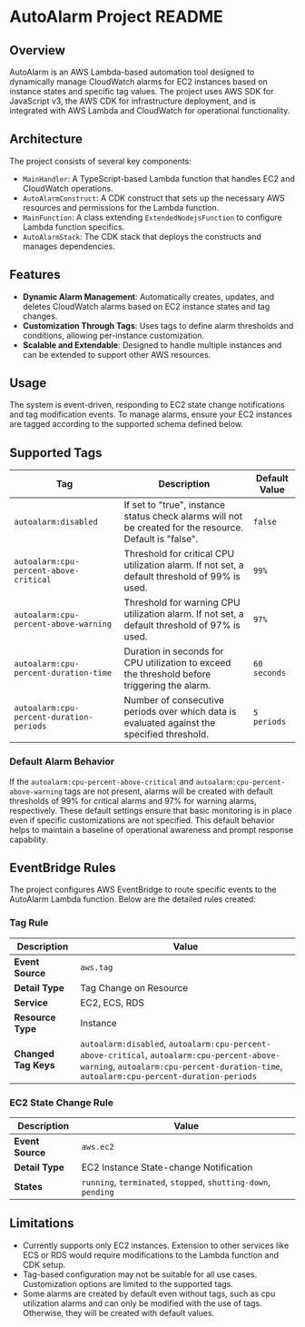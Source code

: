 # AutoAlarm Project README

## Overview

AutoAlarm is an AWS Lambda-based automation tool designed to dynamically manage CloudWatch alarms for EC2 instances based on instance states and specific tag values. The project uses AWS SDK for JavaScript v3, the AWS CDK for infrastructure deployment, and is integrated with AWS Lambda and CloudWatch for operational functionality.

## Architecture

The project consists of several key components:

- `MainHandler`: A TypeScript-based Lambda function that handles EC2 and CloudWatch operations.
- `AutoAlarmConstruct`: A CDK construct that sets up the necessary AWS resources and permissions for the Lambda function.
- `MainFunction`: A class extending `ExtendedNodejsFunction` to configure Lambda function specifics.
- `AutoAlarmStack`: The CDK stack that deploys the constructs and manages dependencies.

## Features

- **Dynamic Alarm Management**: Automatically creates, updates, and deletes CloudWatch alarms based on EC2 instance states and tag changes.
- **Customization Through Tags**: Uses tags to define alarm thresholds and conditions, allowing per-instance customization.
- **Scalable and Extendable**: Designed to handle multiple instances and can be extended to support other AWS resources.

## Usage

The system is event-driven, responding to EC2 state change notifications and tag modification events. To manage alarms, ensure your EC2 instances are tagged according to the supported schema defined below.

## Supported Tags

| Tag                                        | Description                                                                                              | Default Value        |
|--------------------------------------------|----------------------------------------------------------------------------------------------------------|----------------------|
| `autoalarm:disabled`                       | If set to "true", instance status check alarms will not be created for the resource. Default is "false". | `false`              |
| `autoalarm:cpu-percent-above-critical`     | Threshold for critical CPU utilization alarm. If not set, a default threshold of 99% is used.            | `99%`                |
| `autoalarm:cpu-percent-above-warning`      | Threshold for warning CPU utilization alarm. If not set, a default threshold of 97% is used.             | `97%`                |
| `autoalarm:cpu-percent-duration-time`      | Duration in seconds for CPU utilization to exceed the threshold before triggering the alarm.              | `60 seconds`         |
| `autoalarm:cpu-percent-duration-periods`   | Number of consecutive periods over which data is evaluated against the specified threshold.               | `5 periods`          |

### Default Alarm Behavior

If the `autoalarm:cpu-percent-above-critical` and `autoalarm:cpu-percent-above-warning` tags are not present, alarms will be created with default thresholds of 99% for critical alarms and 97% for warning alarms, respectively. These default settings ensure that basic monitoring is in place even if specific customizations are not specified. This default behavior helps to maintain a baseline of operational awareness and prompt response capability.
## EventBridge Rules

The project configures AWS EventBridge to route specific events to the AutoAlarm Lambda function. Below are the detailed rules created:

### Tag Rule

| Description                              | Value                                                                                                                                                                    |
|------------------------------------------|--------------------------------------------------------------------------------------------------------------------------------------------------------------------------|
| **Event Source**                         | `aws.tag`                                                                                                                                                                |
| **Detail Type**                          | Tag Change on Resource                                                                                                                                                   |
| **Service**                              | EC2, ECS, RDS                                                                                                                                                            |
| **Resource Type**                        | Instance                                                                                                                                                                 |
| **Changed Tag Keys**                     | `autoalarm:disabled`, `autoalarm:cpu-percent-above-critical`, `autoalarm:cpu-percent-above-warning`, `autoalarm:cpu-percent-duration-time`, `autoalarm:cpu-percent-duration-periods` |

### EC2 State Change Rule

| Description                              | Value                                                                          |
|------------------------------------------|--------------------------------------------------------------------------------|
| **Event Source**                         | `aws.ec2`                                                                      |
| **Detail Type**                          | EC2 Instance State-change Notification                                         |
| **States**                               | `running`, `terminated`, `stopped`, `shutting-down`, `pending`                  |


## Limitations

- Currently supports only EC2 instances. Extension to other services like ECS or RDS would require modifications to the Lambda function and CDK setup.
- Tag-based configuration may not be suitable for all use cases. Customization options are limited to the supported tags.
- Some alarms are created by default even without tags, such as cpu utilization alarms and can only be modified with the use of tags. Otherwise, they will be created with default values.
